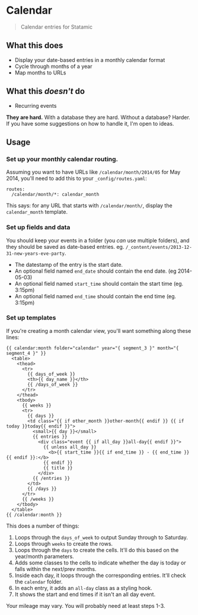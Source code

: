 # Calendar
> Calendar entries for Statamic

## What this does

* Display your date-based entries in a monthly calendar format
* Cycle through months of a year
* Map months to URLs

## What this *doesn't* do

* Recurring events

**They are hard.** With a database they are hard. Without a database? Harder.  
If you have some suggestions on how to handle it, I'm open to ideas.

## Usage

### Set up your monthly calendar routing.
Assuming you want to have URLs like `/calendar/month/2014/05` for May 2014, you'll need to add this to your `_config/routes.yaml`:

~~~
routes:
  /calendar/month/*: calendar_month
~~~

This says: for any URL that starts with `/calendar/month/`, display the `calendar_month` template.

### Set up fields and data
You should keep your events in a folder (you *can* use multiple folders), and they should be saved as date-based entries. eg. `/_content/events/2013-12-31-new-years-eve-party`.

* The datestamp of the entry is the start date.
* An optional field named `end_date` should contain the end date. (eg 2014-05-03)
* An optional field named `start_time` should contain the start time (eg. 3:15pm)
* An optional field named `end_time` should contain the end time (eg. 3:15pm)

### Set up templates
If you're creating a month calendar view, you'll want something along these lines:

~~~
{{ calendar:month folder="calendar" year="{ segment_3 }" month="{ segment_4 }" }}
  <table>
    <thead>
      <tr>
        {{ days_of_week }}
        <th>{{ day_name }}</th>
        {{ /days_of_week }}
      </tr>
    </thead>
    <tbody>
      {{ weeks }}
      <tr>
        {{ days }}
        <td class="{{ if other_month }}other-month{{ endif }} {{ if today }}today{{ endif }}">
          <small>{{ day }}</small>
          {{ entries }}
            <div class="event {{ if all_day }}all-day{{ endif }}">
              {{ unless all_day }}
                <b>{{ start_time }}{{ if end_time }} - {{ end_time }}{{ endif }}:</b>
              {{ endif }}
              {{ title }}
            </div>
          {{ /entries }}
        </td>
        {{ /days }}
      </tr>
      {{ /weeks }}
    </tbody>
  </table>
{{ /calendar:month }}
~~~

This does a number of things:

1. Loops through the `days_of_week` to output Sunday through to Saturday.
2. Loops through `weeks` to create the rows.
3. Loops through the `days` to create the cells. It'll do this based on the year/month parameters.
4. Adds some classes to the cells to indicate whether the day is today or falls within the next/prev months.
5. Inside each day, it loops through the corresponding entries. It'll check the `calendar` folder.
6. In each entry, it adds an `all-day` class as a styling hook.
7. It shows the start and end times if it isn't an all day event.

Your mileage may vary. You will probably need at least steps 1-3.